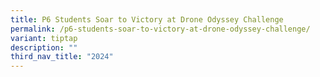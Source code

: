 ```yaml
---
title: P6 Students Soar to Victory at Drone Odyssey Challenge
permalink: /p6-students-soar-to-victory-at-drone-odyssey-challenge/
variant: tiptap
description: ""
third_nav_title: "2024"
---
```

